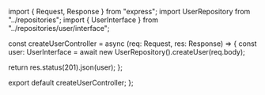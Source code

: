import { Request, Response } from "express";
import UserRepository from "../repositories";
import { UserInterface } from "../repositories/user/interface";

const createUserController = async (req: Request, res: Response) => {
const user: UserInterface = await new UserRepository().createUser(req.body);

return res.status(201).json(user);
};

export default createUserController;
};
